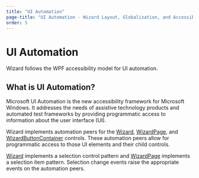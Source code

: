 ```yaml
---
title: "UI Automation"
page-title: "UI Automation - Wizard Layout, Globalization, and Accessibility Features"
order: 5
---
```

# UI Automation

Wizard follows the WPF accessibility model for UI automation.

## What is UI Automation?

Microsoft UI Automation is the new accessibility framework for Microsoft Windows.  It addresses the needs of assistive technology products and automated test frameworks by providing programmatic access to information about the user interface (UI).

Wizard implements automation peers for the [Wizard](xref:@ActiproUIRoot.Controls.Wizard.Wizard), [WizardPage](xref:@ActiproUIRoot.Controls.Wizard.WizardPage), and [WizardButtonContainer](xref:@ActiproUIRoot.Controls.Wizard.WizardButtonContainer) controls.  These automation peers allow for programmatic access to those UI elements and their child controls.

[Wizard](xref:@ActiproUIRoot.Controls.Wizard.Wizard) implements a selection control pattern and [WizardPage](xref:@ActiproUIRoot.Controls.Wizard.WizardPage) implements a selection item pattern.  Selection change events raise the appropriate events on the automation peers.
